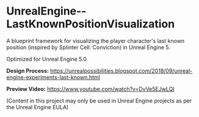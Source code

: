 # UnrealEngine--LastKnownPositionVisualization
A blueprint framework for visualizing the player character's last known position (inspired by Splinter Cell: Conviction) in Unreal Engine 5.

Optimized for Unreal Engine 5.0

**Design Process:** https://unrealpossibilities.blogspot.com/2018/09/unreal-engine-experiments-last-known.html

**Preview Video:** https://www.youtube.com/watch?v=DvVe5EJwLQI

(Content in this project may only be used in Unreal Engine projects as per the Unreal Engine EULA)
